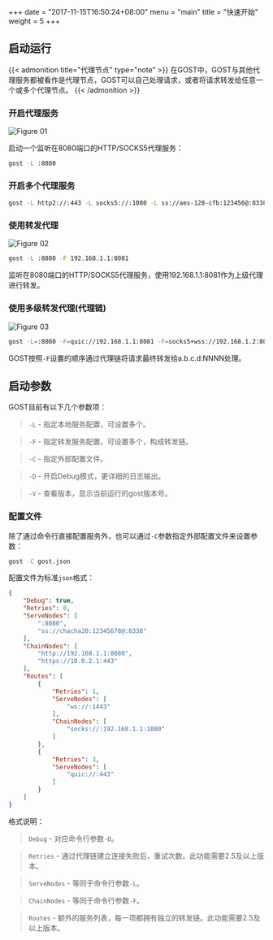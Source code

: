 +++
date = "2017-11-15T16:50:24+08:00"
menu = "main"
title = "快速开始"
weight = 5
+++

## 启动运行

{{< admonition title="代理节点" type="note" >}}
在GOST中，GOST与其他代理服务都被看作是代理节点，GOST可以自己处理请求，或者将请求转发给任意一个或多个代理节点。
{{< /admonition >}}

### 开启代理服务

![Figure 01](/gost/img/001.png)

启动一个监听在8080端口的HTTP/SOCKS5代理服务：

```bash
gost -L :8080
```

### 开启多个代理服务

```bash
gost -L http2://:443 -L socks5://:1080 -L ss://aes-128-cfb:123456@:8338
```

### 使用转发代理

![Figure 02](/gost/img/002.png)

```bash
gost -L :8080 -F 192.168.1.1:8081
```

监听在8080端口的HTTP/SOCKS5代理服务，使用192.168.1.1:8081作为上级代理进行转发。


### 使用多级转发代理(代理链)

![Figure 03](/gost/img/003.png)

```bash
gost -L=:8080 -F=quic://192.168.1.1:8081 -F=socks5+wss://192.168.1.2:8082 -F=http2://192.168.1.3:8083 ... -F=a.b.c.d:NNNN
```

GOST按照`-F`设置的顺序通过代理链将请求最终转发给a.b.c.d:NNNN处理。

## 启动参数

GOST目前有以下几个参数项：

> `-L` - 指定本地服务配置，可设置多个。

> `-F` - 指定转发服务配置，可设置多个，构成转发链。

> `-C` - 指定外部配置文件。

> `-D` - 开启Debug模式，更详细的日志输出。

> `-V` - 查看版本，显示当前运行的gost版本号。

### 配置文件

除了通过命令行直接配置服务外，也可以通过`-C`参数指定外部配置文件来设置参数：

```bash
gost -C gost.json
```

配置文件为标准`json`格式：

```json
{
    "Debug": true,
    "Retries": 0,
    "ServeNodes": [
        ":8080",
        "ss://chacha20:12345678@:8338"
    ],
    "ChainNodes": [
        "http://192.168.1.1:8080",
        "https://10.0.2.1:443"
    ],
    "Routes": [
        {
            "Retries": 1,
            "ServeNodes": [
                "ws://:1443"
            ],
            "ChainNodes": [
                "socks://:192.168.1.1:1080"
            ]
        },
        {
            "Retries": 3,
            "ServeNodes": [
                "quic://:443"
            ]
        }
    ]
}
```

格式说明：

> `Debug` - 对应命令行参数`-D`。

> `Retries` - 通过代理链建立连接失败后，重试次数。此功能需要2.5及以上版本。

> `ServeNodes` - 等同于命令行参数`-L`。

> `ChainNodes` - 等同于命令行参数`-F`。

> `Routes` - 额外的服务列表，每一项都拥有独立的转发链。此功能需要2.5及以上版本。
